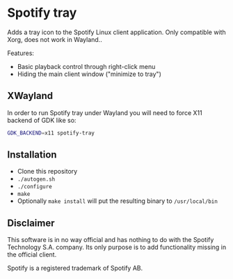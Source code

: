 Spotify tray
============

Adds a tray icon to the Spotify Linux client application. Only compatible with Xorg, does not work
in Wayland..

Features:
* Basic playback control through right-click menu
* Hiding the main client window ("minimize to tray")

XWayland
------------
In order to run Spotify tray under Wayland you will need to force X11 backend of GDK like so:
```sh
GDK_BACKEND=x11 spotify-tray
```

Installation
------------

* Clone this repository
* `./autogen.sh`
* `./configure`
* `make`
* Optionally `make install` will put the resulting binary to `/usr/local/bin`

Disclaimer
----------

This software is in no way official and has nothing to do with the Spotify Technology S.A. company.
Its only purpose is to add functionality missing in the official client.

Spotify is a registered trademark of Spotify AB.
